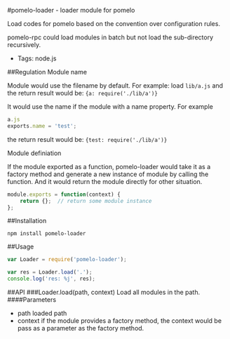#pomelo-loader - loader module for pomelo

Load codes for pomelo based on the convention over configuration rules.

pomelo-rpc could load modules in batch but not load the sub-directory recursively.

+ Tags: node.js

##Regulation
Module name

Module would use the filename by default. For example: load ```lib/a.js``` and the return result would be: ```{a: require('./lib/a')}```

It would use the name if the module with a name property. For example

```javascript
a.js
exports.name = 'test';
```
the return result would be: ```{test: require('./lib/a')}```

Module definiation

If the module exported as a function, pomelo-loader would take it as a factory method and generate a new instance of module by calling the function. And it would return the module directly for other situation.

```javascript
module.exports = function(context) {
	return {};	// return some module instance
};
```

##Installation
```
npm install pomelo-loader
```

##Usage
``` javascript
var Loader = require('pomelo-loader');

var res = Loader.load('.');
console.log('res: %j', res);
```

##API
###Loader.load(path, context)
Load all modules in the path.
####Parameters
+ path loaded path
+ context if the module provides a factory method, the context would be pass as a parameter as the factory method.
